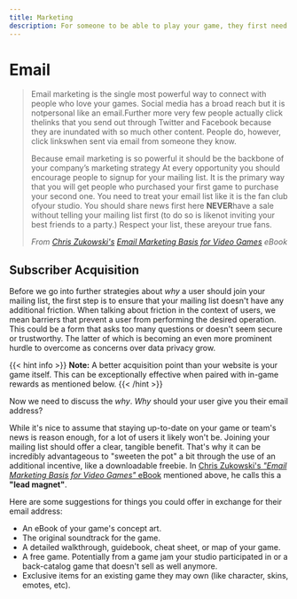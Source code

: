 ```yaml
---
title: Marketing
description: For someone to be able to play your game, they first need to know about it. This article contains resources and information about marketing video games.
---
```


# Email

> Email​​ marketing ​​is ​​the​ ​single​​ most​​ powerful ​​way​​ to​​ connect​​ with ​​people​​ who​​ love ​​your​​ games. Social ​​media ​​has ​​a ​​broad ​​reach ​​but ​​it ​​is ​​not ​​personal ​​like ​​an​ ​email.​​Further more​ ​very ​​few​ ​people actually ​​click ​​the​ ​links ​​that ​​you ​​send ​​out ​​through ​​Twitter ​​and ​​Facebook ​​because ​​they ​​are inundated ​​with​ ​so​​ much​ ​other ​​content. ​​People ​​do,​ ​however,​ ​click ​​links ​​when ​​sent ​​via​ ​email​ ​from someone ​​they ​​know.
>
> Because​​ email ​​marketing​​ is​​ so powerful​​ it​ ​should ​​be​ ​the ​​backbone​ ​of​ ​your ​​company’s​​ marketing strategy ​​At​ ​every ​​opportunity​​ you ​​should ​​encourage​​ people​​ to ​​sign​​up ​​for ​​your​​ mailing ​​list.​​ It​ ​is the​ ​primary ​​way​ ​that ​​you​ ​will​ ​get​ ​people ​​who​ ​purchased​​ your​ ​first​ ​game​ ​to ​​purchase​ ​your second​​ one. You ​​need ​​to​ ​treat ​​your ​​email​ ​list ​​like ​​it​ ​is​ ​the​ ​fan​ ​club​​ of​ ​your ​​studio.​ ​You​ ​should​ ​share​ ​news​ ​first here **​​NEVER​​** have ​​a​ ​sale ​​without ​​telling ​​your ​​mailing​ ​list ​​first ​​(to​ ​do ​​so​ ​is​ ​like ​​not​ ​inviting ​​your best​ ​friends ​​to ​​a​ ​party.) ​​Respect ​​your ​​list, ​​these ​​are ​​your ​​true ​​fans.
> 
> _From [Chris Zukowski's](www.returntoadventuremountain.com) [Email Marketing Basis for Video Games](https://howtomarketagame.com/) eBook_

## Subscriber Acquisition

Before we go into further strategies about _why_ a user should join your mailing list, the first step is to ensure that your mailing list doesn't have any additional friction. When talking about friction in the context of users, we mean barriers that prevent a user from performing the desired operation. This could be a form that asks too many questions or doesn't seem secure or trustworthy. The latter of which is becoming an even more prominent hurdle to overcome as concerns over data privacy grow.

{{< hint info >}}
**Note:** A better acquisition point than your website is your game itself. This can be exceptionally effective when paired with in-game rewards as mentioned below.
{{< /hint >}}

Now we need to discuss the _why_. _Why_ should your user give you their email address?

While it's nice to assume that staying up-to-date on your game or team's news is reason enough, for a lot of users it likely won't be. Joining your mailing list should offer a clear, tangible benefit. That's why it can be incredibly advantageous to "sweeten the pot" a bit through the use of an additional incentive, like a downloadable freebie. In [Chris Zukowski's _"Email Marketing Basis for Video Games"_ eBook](https://howtomarketagame.com/) mentioned above, he calls this a **"lead magnet"**.

Here are some suggestions for things you could offer in exchange for their email address:

- An eBook of your game's concept art.
- The original soundtrack for the game.
- A detailed walkthrough, guidebook, cheat sheet, or map of your game.
- A free game. Potentially from a game jam your studio participated in or a back-catalog game that doesn't sell as well anymore.
- Exclusive items for an existing game they may own (like character, skins, emotes, etc).
